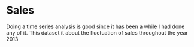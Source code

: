 # Sales
Doing a time series analysis is good since it has been a while I had done any of it. This dataset it about the fluctuation of sales throughout the year 2013
